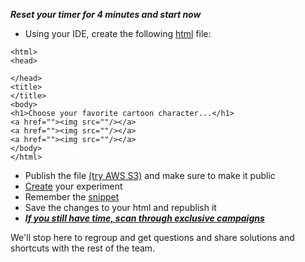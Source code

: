 **_Reset your timer for 4 minutes and start now_**

- Using your IDE, create the following [html](https://www.w3schools.com/html/) file:

```
<html>
<head>

</head>
<title>
</title>
<body>
<h1>Choose your favorite cartoon character...</h1>
<a href=""><img src=""/></a>
<a href=""><img src=""/></a>
<a href=""><img src=""/></a>
</body>
</html>
```
- Publish the file [(try AWS S3)](https://aws.amazon.com/s3/) and make sure to make it public
- [Create](https://help.optimizely.com/Build_Campaigns_and_Experiments/Six_steps_to_create_an_experiment_in_Optimizely_X_Web) your experiment
- Remember the [snippet](https://help.optimizely.com/Set_Up_Optimizely/Optimizely_snippet%3A_One_line_of_JavaScript_to_run_Optimizely_on_your_site)
- Save the changes to your html and republish it
- **_[If you still have time, scan through exclusive campaigns](https://help.optimizely.com/Build_Campaigns_and_Experiments/Create_mutually_exclusive_experiments_in_SDK_projects)_**

We'll stop here to regroup and get questions and share solutions and shortcuts with the rest of the team.
